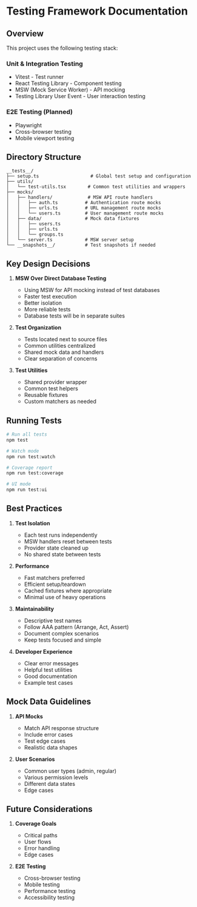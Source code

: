 # Testing Framework Documentation

## Overview

This project uses the following testing stack:

### Unit & Integration Testing
- Vitest - Test runner
- React Testing Library - Component testing
- MSW (Mock Service Worker) - API mocking
- Testing Library User Event - User interaction testing

### E2E Testing (Planned)
- Playwright
- Cross-browser testing
- Mobile viewport testing

## Directory Structure

```
__tests__/
├── setup.ts                   # Global test setup and configuration
├── utils/
│   └── test-utils.tsx        # Common test utilities and wrappers
├── mocks/
│   ├── handlers/             # MSW API route handlers
│   │   ├── auth.ts          # Authentication route mocks
│   │   ├── urls.ts          # URL management route mocks
│   │   └── users.ts         # User management route mocks
│   ├── data/                # Mock data fixtures
│   │   ├── users.ts        
│   │   ├── urls.ts
│   │   └── groups.ts
│   └── server.ts            # MSW server setup
└── __snapshots__/           # Test snapshots if needed
```

## Key Design Decisions

1. **MSW Over Direct Database Testing**
   - Using MSW for API mocking instead of test databases
   - Faster test execution
   - Better isolation
   - More reliable tests
   - Database tests will be in separate suites

2. **Test Organization**
   - Tests located next to source files
   - Common utilities centralized
   - Shared mock data and handlers
   - Clear separation of concerns

3. **Test Utilities**
   - Shared provider wrapper
   - Common test helpers
   - Reusable fixtures
   - Custom matchers as needed

## Running Tests

```bash
# Run all tests
npm test

# Watch mode
npm run test:watch

# Coverage report
npm run test:coverage

# UI mode
npm run test:ui
```

## Best Practices

1. **Test Isolation**
   - Each test runs independently
   - MSW handlers reset between tests
   - Provider state cleaned up
   - No shared state between tests

2. **Performance**
   - Fast matchers preferred
   - Efficient setup/teardown
   - Cached fixtures where appropriate
   - Minimal use of heavy operations

3. **Maintainability**
   - Descriptive test names
   - Follow AAA pattern (Arrange, Act, Assert)
   - Document complex scenarios
   - Keep tests focused and simple

4. **Developer Experience**
   - Clear error messages
   - Helpful test utilities
   - Good documentation
   - Example test cases

## Mock Data Guidelines

1. **API Mocks**
   - Match API response structure
   - Include error cases
   - Test edge cases
   - Realistic data shapes

2. **User Scenarios**
   - Common user types (admin, regular)
   - Various permission levels
   - Different data states
   - Edge cases

## Future Considerations

1. **Coverage Goals**
   - Critical paths
   - User flows
   - Error handling
   - Edge cases

2. **E2E Testing**
   - Cross-browser testing
   - Mobile testing
   - Performance testing
   - Accessibility testing 
